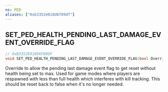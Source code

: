 ```yaml
---
ns: PED
aliases: ["0xb3352e018d6f89df"]
---
```

## SET_PED_HEALTH_PENDING_LAST_DAMAGE_EVENT_OVERRIDE_FLAG

```c
// 0xB3352E018D6F89DF
void SET_PED_HEALTH_PENDING_LAST_DAMAGE_EVENT_OVERRIDE_FLAG(bool OverrideValue);
```

Override to allow the pending last damage event flag to get reset without health being set to max. Used for game modes where players are respawned with less than full health which interferes with kill tracking. This should be reset back to false when it's no longer needed.

